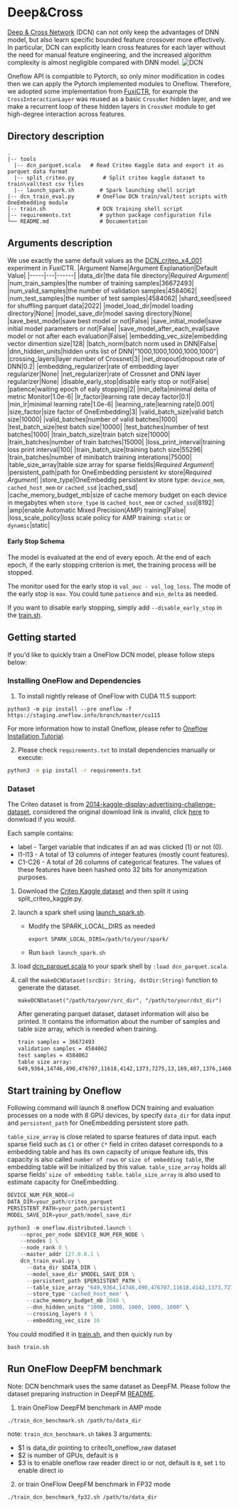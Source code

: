 # Deep&Cross
 [Deep & Cross Network](https://dl.acm.org/doi/10.1145/3124749.3124754) (DCN) can not only keep the advantages of DNN model, but also learn specific bounded feature crossover more effectively. In particular, DCN can explicitly learn cross features for each layer without the need for manual feature engineering, and the increased algorithm complexity is almost negligible compared with DNN model.
 ![DCN](https://user-images.githubusercontent.com/80230303/159417248-1975736f-3de8-4972-84e3-2f0f346cbc1a.png)


Oneflow API is compatible to Pytorch, so only minor modification in codes then we can apply the Pytorch implemented modules to Oneflow. Therefore, we adopted some implementation from [FuxiCTR](https://github.com/xue-pai/FuxiCTR/tree/v1.0.2), for example the `CrossInteractionLayer` was reused as a basic `CrossNet` hidden layer, and we make a recurrent loop of these hidden layers in `CrossNet` module to get high-degree interaction across features.

## Directory description
```
.
|-- tools
  |-- dcn_parquet.scala   # Read Criteo Kaggle data and export it as parquet data format
  |-- split_criteo.py         # Split criteo kaggle dataset to train\val\test csv files
  |-- launch_spark.sh        # Spark launching shell script
|-- dcn_train_eval.py       # OneFlow DCN train/val/test scripts with OneEmbedding module
|-- train.sh                # DCN training shell script
|-- requirements.txt         # python package configuration file
└── README.md                # Documentation
```


## Arguments description
We use exactly the same default values as the [DCN_criteo_x4_001](https://github.com/openbenchmark/BARS/tree/master/ctr_prediction/benchmarks/DCN/DCN_criteo_x4_001) experiment in FuxiCTR.
|Argument Name|Argument Explanation|Default Value|
|-----|---|------|
|data_dir|the data file directory|*Required Argument*|
|num_train_samples|the number of training samples|36672493|
|num_valid_samples|the number of validation samples|4584062|
|num_test_samples|the number of test samples|4584062|
|shard_seed|seed for shuffling parquet data|2022|
|model_load_dir|model loading directory|None|
|model_save_dir|model saving directory|None|
|save_best_model|save best model or not|False|
|save_initial_model|save initial model parameters or not|False|
|save_model_after_each_eval|save model or not after each evaluation|False|
|embedding_vec_size|embedding vector dimention size|128|
|batch_norm|batch norm used in DNN|False|
|dnn_hidden_units|hidden units list of DNN|"1000,1000,1000,1000,1000"|
|crossing_layers|layer number of Crossnet|3|
|net_dropout|dropout rate of DNN|0.2|
|embedding_regularizer|rate of embedding layer regularizer|None|
|net_regularizer|rate of Crossnet and DNN layer regularizer|None|
|disable_early_stop|disable early stop or not|False|
|patience|waiting epoch of ealy stopping|2|
|min_delta|minimal delta of metric Monitor|1.0e-6|
|lr_factor|learning rate decay factor|0.1|
|min_lr|minimal learning rate|1.0e-6|
|learning_rate|learning rate|0.001|
|size_factor|size factor of OneEmbedding|3|
|valid_batch_size|valid batch size|10000|
|valid_batches|number of valid batches|1000|
|test_batch_size|test batch size|10000|
|test_batches|number of test batches|1000|
|train_batch_size|train batch size|10000|
|train_batches|number of train batches|15000|
|loss_print_interval|training loss print interval|100|
|train_batch_size|training batch size|55296|
|train_batches|number of minibatch training interations|75000|
|table_size_array|table size array for sparse fields|*Required Argument*|
|persistent_path|path for OneEmbedding persistent kv store|*Required Argument*|
|store_type|OneEmbeddig persistent kv store type: `device_mem`, `cached_host_mem` or `cached_ssd` |cached_ssd|
|cache_memory_budget_mb|size of cache memory budget on each device in megabytes when `store_type` is `cached_host_mem` or `cached_ssd`|8192|
|amp|enable Automatic Mixed Precision(AMP) training|False|
|loss_scale_policy|loss scale policy for AMP training: `static` or `dynamic`|static|

#### Early Stop Schema

The model is evaluated at the end of every epoch. At the end of each epoch, if the early stopping criterion is met, the training process will be stopped. 

The monitor used for the early stop is `val_auc - val_log_loss`. The mode of the early stop is `max`. You could tune `patience` and `min_delta` as needed.

If you want to disable early stopping, simply add `--disable_early_stop` in the [train.sh](https://github.com/Oneflow-Inc/models/blob/criteo_dcn/RecommenderSystems/dcn/train.sh).


## Getting started
If you'd like to quickly train a OneFlow DCN model, please follow steps below:
### Installing OneFlow and Dependencies
1. To install nightly release of OneFlow with CUDA 11.5 support:
```
python3 -m pip install --pre oneflow -f https://staging.oneflow.info/branch/master/cu115
```
For more information how to install Oneflow, please refer to [Oneflow Installation Tutorial](
https://github.com/Oneflow-Inc/oneflow#install-oneflow).

2. Please check `requirements.txt` to install dependencies manually or execute:
```bash
python3 -m pip install -r requirements.txt
```
### Dataset
The Criteo dataset is from [2014-kaggle-display-advertising-challenge-dataset](https://www.kaggle.com/competitions/criteo-display-ad-challenge/overview), considered the original download link is invalid, click [here](https://www.kaggle.com/datasets/mrkmakr/criteo-dataset) to donwload if you would.

Each sample contains:
- label - Target variable that indicates if an ad was clicked (1) or not (0).
- I1-I13 - A total of 13 columns of integer features (mostly count features).
- C1-C26 - A total of 26 columns of categorical features. The values of these features have been hashed onto 32 bits for anonymization purposes.


1. Download the [Criteo Kaggle dataset](https://www.kaggle.com/c/criteo-display-ad-challenge) and then split it using split_criteo_kaggle.py.

2. launch a spark shell using [launch_spark.sh](https://github.com/Oneflow-Inc/models/blob/criteo_dcn/RecommenderSystems/dcn/tools/launch_spark.sh).

     -   Modify the SPARK_LOCAL_DIRS as needed

         ```shell
         export SPARK_LOCAL_DIRS=/path/to/your/spark/
         ```

     -   Run `bash launch_spark.sh`

3. load [dcn_parquet.scala](https://github.com/Oneflow-Inc/models/blob/criteo_dcn/RecommenderSystems/dcn/tools/dcn_parquet.scala) to your spark shell by `:load dcn_parquet.scala`.

4. call the `makeDCNDataset(srcDir: String, dstDir:String)` function to generate the dataset.

     ```shell
     makeDCNDataset("/path/to/your/src_dir", "/path/to/your/dst_dir")
     ```

     After generating parquet dataset, dataset information will also be printed. It contains the information about the number of samples and table size array, which is needed when training.

     ```txt
     train samples = 36672493                                                             
     validation samples = 4584062
     test samples = 4584062                                                               
     table size array: 
     649,9364,14746,490,476707,11618,4142,1373,7275,13,169,407,1376,1460,583,10131227,2202608,305,24,12517,633,3,93145,5683,8351593,3194,27,14992,5461306,10,5652,2173,4,7046547,18,15,286181,105,142572
     ```


## Start training by Oneflow
Following command will launch 8 oneflow DCN training and evaluation processes on a node with 8 GPU devices, by specify `data_dir` for data input and `persistent_path` for OneEmbedding persistent store path.

`table_size_array` is close related to sparse features of data input. each sparse field such as `C1` or other `C*` field in criteo dataset corresponds to a embedding table and has its own capacity of unique feature ids, this capacity is also called `number of rows` or `size of embedding table`, the embedding table will be initialized by this value. `table_size_array` holds all sparse fields' `size of embedding table`. `table_size_array` is also used to estimate capacity for OneEmbedding. 

```python
DEVICE_NUM_PER_NODE=8
DATA_DIR=your_path/criteo_parquet
PERSISTENT_PATH=your_path/persistent1
MODEL_SAVE_DIR=your_path/model_save_dir

python3 -m oneflow.distributed.launch \
    --nproc_per_node $DEVICE_NUM_PER_NODE \
    --nnodes 1 \
    --node_rank 0 \
    --master_addr 127.0.0.1 \
    dcn_train_eval.py \
      --data_dir $DATA_DIR \
      --model_save_dir $MODEL_SAVE_DIR \
      --persistent_path $PERSISTENT_PATH \
      --table_size_array "649,9364,14746,490,476707,11618,4142,1373,7275,13,169,407,1376,1460,583,10131227,2202608,305,24,12517,633,3,93145,5683,8351593,3194,27,14992,5461306,10,5652,2173,4,7046547,18,15,286181,105,142572" \
      --store_type 'cached_host_mem' \
      --cache_memory_budget_mb 2048 \
      --dnn_hidden_units "1000, 1000, 1000, 1000, 1000" \
      --crossing_layers 4 \
      --embedding_vec_size 16 

```

You could modified it in [train.sh](https://github.com/Oneflow-Inc/models/blob/criteo_dcn/RecommenderSystems/dcn/train.sh), and then quickly run by 

`
bash train.sh
`

## Run OneFlow DeepFM benchmark
Note: DCN benchmark uses the same dataset as DeepFM. Please follow the dataset preparing instruction in DeepFM [README](../deepfm#run-oneflow-deepfm-benchmark).
1. train OneFlow DeepFM benchmark in AMP mode
```
./train_dcn_benchmark.sh /path/to/data_dir 
```
note: `train_dcn_benchmark.sh` takes 3 arguments:
- $1 is data_dir pointing to criteo1t_oneflow_raw dataset
- $2 is number of GPUs, default is `8`
- $3 is to enable oneflow raw reader direct io or not, default is `0`, set `1` to enable direct io  

2. or train OneFlow DeepFM benchmark in FP32 mode

```
./train_dcn_benchmark_fp32.sh /path/to/data_dir
```


